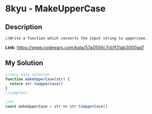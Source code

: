 # 8kyu - MakeUpperCase

## Description
`//Write a function which converts the input string to uppercase.`

**Link:** https://www.codewars.com/kata/57a0556c7cb1f31ab3000ad7

## My Solution
```js
//very easy solution
function makeUpperCase(str) {
  return str.toUpperCase()
}
//simples!
```
```js
//or
const makeUpperCase = str => str.toUpperCase()
```